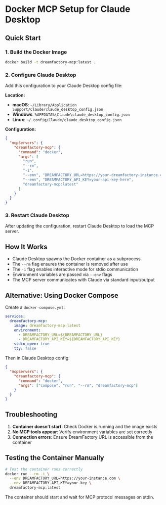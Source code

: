 # Docker MCP Setup for Claude Desktop

## Quick Start

### 1. Build the Docker Image
```bash
docker build -t dreamfactory-mcp:latest .
```

### 2. Configure Claude Desktop

Add this configuration to your Claude Desktop config file:

**Location:**
- **macOS**: `~/Library/Application Support/Claude/claude_desktop_config.json`
- **Windows**: `%APPDATA%\Claude\claude_desktop_config.json`
- **Linux**: `~/.config/Claude/claude_desktop_config.json`

**Configuration:**
```json
{
  "mcpServers": {
    "dreamfactory-mcp": {
      "command": "docker",
      "args": [
        "run",
        "--rm",
        "-i",
        "--env", "DREAMFACTORY_URL=https://your-dreamfactory-instance.com",
        "--env", "DREAMFACTORY_API_KEY=your-api-key-here",
        "dreamfactory-mcp:latest"
      ]
    }
  }
}
```

### 3. Restart Claude Desktop
After updating the configuration, restart Claude Desktop to load the MCP server.

## How It Works

- Claude Desktop spawns the Docker container as a subprocess
- The `--rm` flag ensures the container is removed after use
- The `-i` flag enables interactive mode for stdio communication
- Environment variables are passed via `--env` flags
- The MCP server communicates with Claude via standard input/output

## Alternative: Using Docker Compose

Create a `docker-compose.yml`:
```yaml
services:
  dreamfactory-mcp:
    image: dreamfactory-mcp:latest
    environment:
      - DREAMFACTORY_URL=${DREAMFACTORY_URL}
      - DREAMFACTORY_API_KEY=${DREAMFACTORY_API_KEY}
    stdin_open: true
    tty: false
```

Then in Claude Desktop config:
```json
{
  "mcpServers": {
    "dreamfactory-mcp": {
      "command": "docker",
      "args": ["compose", "run", "--rm", "dreamfactory-mcp"]
    }
  }
}
```

## Troubleshooting

1. **Container doesn't start**: Check Docker is running and the image exists
2. **No MCP tools appear**: Verify environment variables are set correctly
3. **Connection errors**: Ensure DreamFactory URL is accessible from the container

## Testing the Container Manually

```bash
# Test the container runs correctly
docker run --rm -i \
  --env DREAMFACTORY_URL=https://your-instance.com \
  --env DREAMFACTORY_API_KEY=your-key \
  dreamfactory-mcp:latest
```

The container should start and wait for MCP protocol messages on stdin.